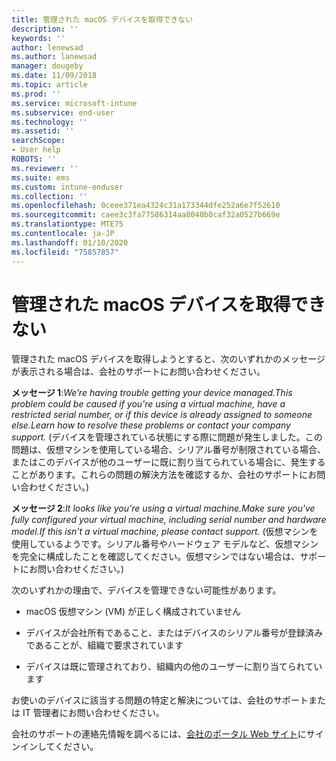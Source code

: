 ```yaml
---
title: 管理された macOS デバイスを取得できない
description: ''
keywords: ''
author: lenewsad
ms.author: lanewsad
manager: dougeby
ms.date: 11/09/2018
ms.topic: article
ms.prod: ''
ms.service: microsoft-intune
ms.subservice: end-user
ms.technology: ''
ms.assetid: ''
searchScope:
- User help
ROBOTS: ''
ms.reviewer: ''
ms.suite: ems
ms.custom: intune-enduser
ms.collection: ''
ms.openlocfilehash: 0ceee371ea4324c31a173344dfe252a6e7f52610
ms.sourcegitcommit: caee3c3fa77586314aa8040b0caf32a0527b669e
ms.translationtype: MTE75
ms.contentlocale: ja-JP
ms.lasthandoff: 01/10/2020
ms.locfileid: "75857857"
---
```

# <a name="unable-to-get-macos-device-managed"></a>管理された macOS デバイスを取得できない

管理された macOS デバイスを取得しようとすると、次のいずれかのメッセージが表示される場合は、会社のサポートにお問い合わせください。

**メッセージ 1**:*We’re having trouble getting your device managed.This problem could be caused if you're using a virtual machine, have a restricted serial number, or if this device is already assigned to someone else.Learn how to resolve these problems or contact your company support.* (デバイスを管理されている状態にする際に問題が発生しました。この問題は、仮想マシンを使用している場合、シリアル番号が制限されている場合、またはこのデバイスが他のユーザーに既に割り当てられている場合に、発生することがあります。これらの問題の解決方法を確認するか、会社のサポートにお問い合わせください。)

**メッセージ 2**:*It looks like you're using a virtual machine.Make sure you've fully configured your virtual machine, including serial number and hardware model.If this isn't a virtual machine, please contact support.* (仮想マシンを使用しているようです。シリアル番号やハードウェア モデルなど、仮想マシンを完全に構成したことを確認してください。仮想マシンではない場合は、サポートにお問い合わせください。)  

次のいずれかの理由で、デバイスを管理できない可能性があります。 

* macOS 仮想マシン (VM) が正しく構成されていません   

* デバイスが会社所有であること、またはデバイスのシリアル番号が登録済みであることが、組織で要求されています   

* デバイスは既に管理されており、組織内の他のユーザーに割り当てられています  

お使いのデバイスに該当する問題の特定と解決については、会社のサポートまたは IT 管理者にお問い合わせください。  

会社のサポートの連絡先情報を調べるには、[会社のポータル Web サイト](https://go.microsoft.com/fwlink/?linkid=2010980)にサインインしてください。
